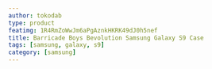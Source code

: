 ```yaml
---
author: tokodab
type: product
featimg: 1R4RmZoWwJm6aPgAznkHKRK49dJ0h5nef
title: Barricade Boys Bevolution Samsung Galaxy S9 Case
tags: [samsung, galaxy, s9]
category: [samsung]
---
```

